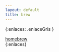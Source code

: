 ```yaml
---
layout: default
title: brew
---
```

{:enlaces: .enlaceGris }  

[homebrew](http://mxcl.github.com/homebrew/)  
{:enlaces}

